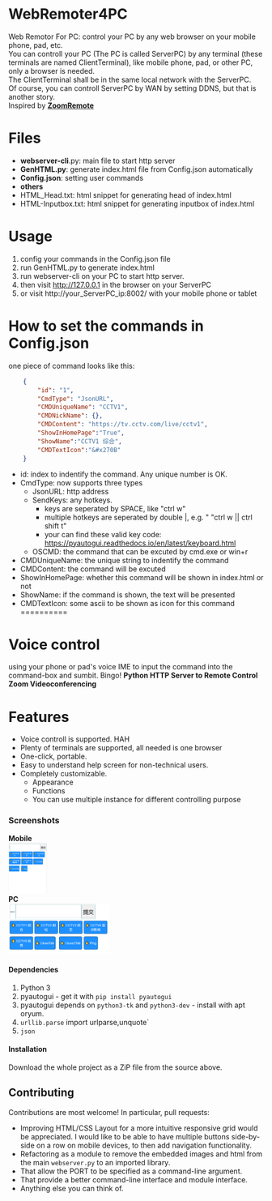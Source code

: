 # WebRemoter4PC
Web Remotor For PC: control your PC by any web browser on your mobile phone, pad, etc.  
You can controll your PC (The PC is called ServerPC) by any terminal (these terminals are named ClientTerminal), like mobile phone, pad, or other PC, only a browser is needed.  
The ClientTerminal shall be in the same local network with the ServerPC.  
Of course, you can controll ServerPC by WAN by setting DDNS, but that is another story.  
Inspired by [**ZoomRemote**](https://github.com/khbroadcasting/ZoomRemote/)  

# Files
- **webserver-cli**.py: main file to start http server
- **GenHTML.py**: generate index.html file from Config.json automatically
- **Config.json**:  setting user commands
- **others**
- HTML_Head.txt: html snippet for generating head of index.html
- HTML-Inputbox.txt: html snippet for generating inputbox of index.html
# Usage
1. config your commands in the Config.json file
2. run GenHTML.py to generate index.html
3. run webserver-cli on your PC to start http server. 
4. then visit http://127.0.0.1 in the browser on your ServerPC
5. or visit http://your_ServerPC_ip:8002/ with your mobile phone or tablet

# How to set the commands in Config.json
one piece of command looks like this:
``` json
    {
        "id": "1",
        "CmdType": "JsonURL",
        "CMDUniqueName": "CCTV1",
        "CMDNickName": {},
        "CMDContent": "https://tv.cctv.com/live/cctv1",
        "ShowInHomePage":"True",
        "ShowName":"CCTV1 综合",
        "CMDTextIcon":"&#x270B"
    }
```
* id: index to indentify the command. Any unique number is OK.
* CmdType: now supports three types
  * JsonURL: http address
  * SendKeys: any hotkeys. 
    * keys are seperated by SPACE, like "ctrl w"
    * multiple hotkeys are seperated by double |, e.g. " "ctrl w || ctrl shift t"
    * your can find these valid key code: https://pyautogui.readthedocs.io/en/latest/keyboard.html
  * OSCMD: the command that can be excuted by cmd.exe or win+r 
* CMDUniqueName: the unique string to indentify the command
* CMDContent: the command will be excuted
* ShowInHomePage: whether this command will be shown in index.html or not
* ShowName: if the command is shown, the text will be presented
* CMDTextIcon: some ascii to be shown as icon for this command
==========
# Voice control
using your phone or pad's voice IME to input the command into the command-box and sumbit. Bingo!
**Python HTTP Server to Remote Control Zoom Videoconferencing**

# Features
* Voice controll is supported. HAH
* Plenty of terminals are supported, all needed is one browser
* One-click, portable.
* Easy to understand help screen for non-technical users.
* Completely customizable.
  * Appearance
  * Functions
  * You can use multiple instance for different controlling purpose

### Screenshots
**Mobile**  
<img src="https://github.com/valuex/WebRemoter4PC/blob/main/Mobile.png" height="100">  
**PC**  
<img src="https://github.com/valuex/WebRemoter4PC/blob/main/PC.png" height="100">



#### Dependencies

1. Python 3
2. pyautogui - get it with `pip install pyautogui`
3. pyautogui depends on `python3-tk` and `python3-dev` - install with apt oryum.
4. `urllib.parse` import urlparse,unquote`
5. `json`
#### Installation

Download  the whole project as a ZiP file from the source above.



Contributing
------------

Contributions are most welcome!  In particular, pull requests:
* Improving HTML/CSS Layout for a more intuitive responsive grid would be appreciated.  I would like to be able to have multiple buttons side-by-side on a row on mobile devices, to then add navigation functionality.
* Refactoring as a module to remove the embedded images and html from the main `webserver.py` to an imported library.
* That allow the PORT to be specified as a command-line argument.
* That provide a better command-line interface and module interface.
* Anything else you can think of.
